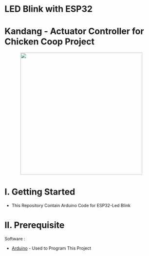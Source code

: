 # LED Blink with ESP32 

# Kandang - Actuator Controller for Chicken Coop Project

<p align="center">
  <img width="400" height="400" src="https://user-images.githubusercontent.com/47783115/120321608-b5fa4100-c30d-11eb-8e6f-84f811ee2b13.jpg">
</p>

# I. Getting Started
* This Repository Contain Arduino Code for ESP32-Led Blink 

# II. Prerequisite

Software :

* [Arduino](arduino.cc) - Used to Program This Project
